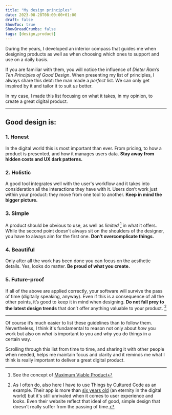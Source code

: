 ```yaml
---
title: "My design principles"
date: 2023-08-28T08:00:00+01:00
draft: false
ShowToc: true
ShowBreadCrumbs: false
tags: [design,product]
---
```


During the years, I developed an interior compass that guides me when designing products as well as when choosing which ones to support and use on a daily basis.

If you are familiar with them, you will notice the influence of *Dieter Ram’s Ten Principles of Good Design*. 
When presenting my list of principles, I always share this debt: the man made a *perfect* list. We can only get inspired by it and tailor it to suit *us* better.

In my case, I made this list focusing on what it takes, in my opinion, to create a great digital product.

---

## Good design is:

### 1. Honest

In the digital world this is most important than ever. From pricing, to how a product is presented, and how it manages users data. **Stay away from hidden costs and UX dark patterns.**

### 2. Holistic

A good tool integrates well with the user's workflow and it takes into consideration all the interactions they have with it. Users don’t work just within your product: they move from one tool to another. **Keep in mind the bigger picture.**

### 3. Simple

A product should be obvious to use, as well as *limited* [^1] in what it offers. While the second point doesn’t always sit on the shoulders of the designer, you have to always aim for the first one. **Don’t overcomplicate things.**

### 4. Beautiful 

Only after all the work has been done you can focus on the aesthetic details. Yes, looks do matter. **Be proud of what you create.**

### 5. Future-proof

If all of the above are applied correctly, your software will survive the pass of time (digitally speaking, anyway). Even if this is a consequence of all the other points, it’s good to keep it in mind when designing. **Do not fall prey to the latest design trends** that don’t offer anything valuable to your product. [^2]

---

Of course it’s much easier to list these guidelines than to follow them. Nevertheless, I think it's fundamental to reason not only about *how* you work but also on *what* is important to you and *why* you do things in a certain way.

Scrolling through this list from time to time, and sharing it with other people when needed, helps me maintain focus and clarity and it reminds me what I think is really important to deliver a great digital product. 

[^1]: See the concept of [Maximum Viable Product](/posts/2023/01/maximum-viable-product/)
[^2]: As I often do, also here I have to use Things by Cultured Code as an example. Their app is more than [six years old](https://culturedcode.com/things/blog/2017/05/meet-the-all-new-things/) (an eternity in the digital world) but it's still unrivaled when it comes to user experience and looks. Even their website reflect that ideal of good, simple design that doesn't really suffer from the passing of time.